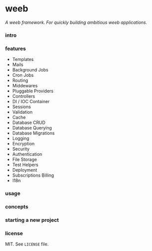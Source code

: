 # weeb

_A weeb framework. For quickly building ambitious weeb applications._

### intro

### features

- Templates
- Mails
- Background Jobs
- Cron Jobs
- Routing
- Middewares
- Pluggable Providers
- Controllers
- DI / IOC Container
- Sessions
- Validation
- Cache
- Database CRUD
- Database Querying
- Database Migrations
- Logging
- Encryption
- Security
- Authentication
- File Storage
- Test Helpers
- Deployment
- Subscriptions Billing
- I18n

### usage

### concepts

### starting a new project

### license

MIT. See `LICENSE` file.

